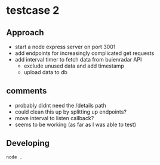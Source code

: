 # testcase 2

## Approach

- start a node express server on port 3001
- add endpoints for increasingly complicated get requests
- add interval timer to fetch data from buienradar API
    - exclude unused data and add timestamp
    - upload data to db

## comments

- probably didnt need the /details path
- could clean this up by splitting up endpoints?
- move interval to listen callback?
- seems to be working (as far as I was able to test)

## Developing

```bash
node .
```
